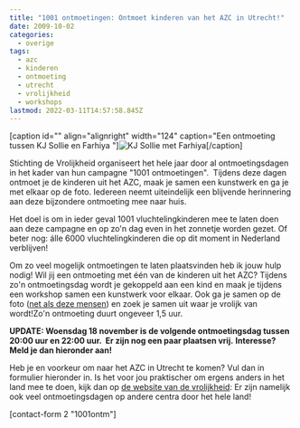 ```yaml
---
title: "1001 ontmoetingen: Ontmoet kinderen van het AZC in Utrecht!"
date: 2009-10-02
categories:
  - overige
tags:
  - azc
  - kinderen
  - ontmoeting
  - utrecht
  - vrolijkheid
  - workshops
lastmod: 2022-03-11T14:57:58.845Z
---
```


\[caption id="" align="alignright" width="124" caption="Een ontmoeting tussen KJ Sollie en Farhiya "\]![KJ Sollie met Farhiya](images/vrolijkheid_0181.kopie.jpg)\[/caption\]

Stichting de Vrolijkheid organiseert het hele jaar door al ontmoetingsdagen in het kader van hun campagne "1001 ontmoetingen".  Tijdens deze dagen ontmoet je de kinderen uit het AZC, maak je samen een kunstwerk en ga je met elkaar op de foto. Iedereen neemt uiteindelijk een blijvende herinnering aan deze bijzondere ontmoeting mee naar huis.

Het doel is om in ieder geval 1001 vluchtelingkinderen mee te laten doen aan deze campagne en op zo'n dag even in het zonnetje worden gezet. Of beter nog: álle 6000 vluchtelingkinderen die op dit moment in Nederland verblijven!

Om zo veel mogelijk ontmoetingen te laten plaatsvinden heb ik jouw hulp nodig! Wil jij een ontmoeting met één van de kinderen uit het AZC? Tijdens zo'n ontmoetingsdag wordt je gekoppeld aan een kind en maak je tijdens een workshop samen een kunstwerk voor elkaar. Ook ga je samen op de foto ([net als deze mensen](http://www.vrolijkheid.nl/1001.ontmoetingen..de.eerste.ontmoetingen.in.beeld.289.html)) en zoek je samen uit waar je vrolijk van wordt!Zo'n ontmoeting duurt ongeveer 1,5 uur.

**UPDATE: Woensdag 18 november is de volgende ontmoetingsdag tussen 20:00 uur en 22:00 uur.  Er zijn nog een paar plaatsen vrij.** **Interesse? Meld je dan hieronder aan!**

Heb je en voorkeur om naar het AZC in Utrecht te komen? Vul dan in formulier hieronder in. Is het voor jou praktischer om ergens anders in het land mee te doen, kijk dan op [de website van de vrolijkheid](http://www.vrolijkheid.nl/1001.ontmoetingen..doe.mee..294.html): Er zijn namelijk ook veel ontmoetingsdagen op andere centra door het hele land!

\[contact-form 2 "1001ontm"\]
